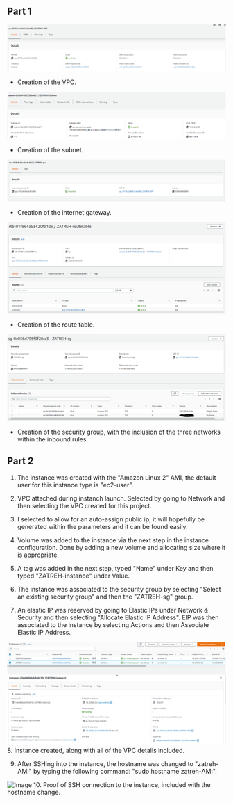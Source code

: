 ## Part 1
![Image](https://github.com/WSU-kduncan/ceg3120-AZ-Sketches/blob/main/Project2/VPC%20Creation.png)
  - Creation of the VPC.

![Image](https://github.com/WSU-kduncan/ceg3120-AZ-Sketches/blob/main/Project2/Subnet%20Creation.png)
  - Creation of the subnet.

![Image](https://github.com/WSU-kduncan/ceg3120-AZ-Sketches/blob/main/Project2/Gateway%20Creation.png)
  - Creation of the internet gateway.

![Image](https://github.com/WSU-kduncan/ceg3120-AZ-Sketches/blob/main/Project2/Route%20Table%20Creation.png)
  - Creation of the route table.

![Image](https://github.com/WSU-kduncan/ceg3120-AZ-Sketches/blob/main/Project2/Security%20Group%20Creation.png)
  - Creation of the security group, with the inclusion of the three networks within the inbound rules.


## Part 2
  1. The instance was created with the "Amazon Linux 2" AMI, the default user for this instance type is "ec2-user".

  2. VPC attached during instanch launch. Selected by going to Network and then selecting the VPC created for this project.

  3. I selected to allow for an auto-assign public ip, it will hopefully be generated within the parameters and it can be found easily.

  4. Volume was added to the instance via the next step in the instance configuration. Done by adding a new volume and allocating size where it is appropriate.

  5. A tag was added in the next step, typed "Name" under Key and then typed "ZATREH-instance" under Value.

  6. The instance was associated to the security group by selecting "Select an existing security group" and then the "ZATREH-sg" group.

  7. An elastic IP was reserved by going to Elastic IPs under Network & Security and then selecting "Allocate Elastic IP Address". EIP was then associated to the instance by selecting Actions and then Associate Elastic IP Address.

![Image](https://github.com/WSU-kduncan/ceg3120-AZ-Sketches/blob/main/Project2/Instance%20Creation.png)
  8. Instance created, along with all of the VPC details included.

  9. After SSHing into the instance, the hostname was changed to "zatreh-AMI" by typing the following command: "sudo hostname zatreh-AMI".

![Image](https://github.com/WSU-kduncan/ceg3120-AZ-Sketches/blob/main/Project2/Proof%20of%20SSH%20Creation.png)
  10. Proof of SSH connection to the instance, included with the hostname change.

